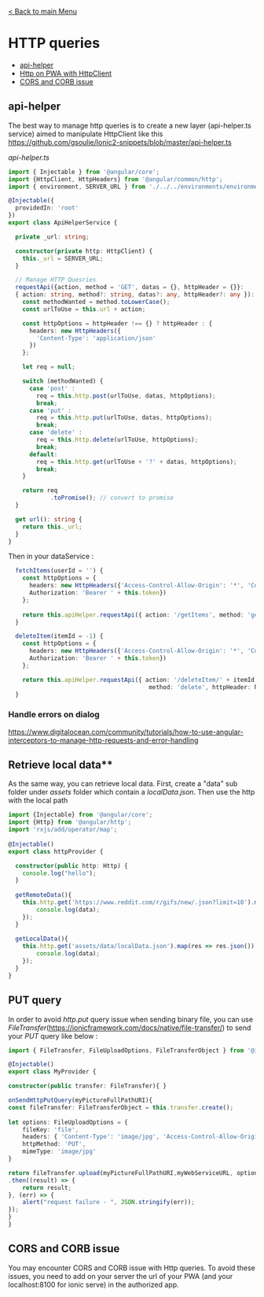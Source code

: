 [< Back to main Menu](https://github.com/gsoulie/Mobile-App-Development/blob/master/ionic2-test.md)    

# HTTP queries

* [api-helper](#api-helper)     
* [Http on PWA with HttpClient](#http-on-pwa)    
* [CORS and CORB issue](#cors-and-corb-issue)    


## api-helper

The best way to manage http queries is to create a new layer (api-helper.ts service) aimed to manipulate HttpClient like this https://github.com/gsoulie/Ionic2-snippets/blob/master/api-helper.ts

*api-helper.ts*

````typescript
import { Injectable } from '@angular/core';
import {HttpClient, HttpHeaders} from '@angular/common/http';
import { environment, SERVER_URL } from './../../environments/environment';

@Injectable({
  providedIn: 'root'
})
export class ApiHelperService {

  private _url: string;

  constructor(private http: HttpClient) {
    this._url = SERVER_URL;
  }

  // Manage HTTP Quesries
  requestApi({action, method = 'GET', datas = {}, httpHeader = {}}:
  { action: string, method?: string, datas?: any, httpHeader?: any }): Promise<any> {
    const methodWanted = method.toLowerCase();
    const urlToUse = this.url + action;

    const httpOptions = httpHeader !== {} ? httpHeader : {
      headers: new HttpHeaders({
        'Content-Type': 'application/json'
      })
    };

    let req = null;

    switch (methodWanted) {
      case 'post' :
        req = this.http.post(urlToUse, datas, httpOptions);
        break;
      case 'put' :
        req = this.http.put(urlToUse, datas, httpOptions);
        break;
      case 'delete' :
        req = this.http.delete(urlToUse, httpOptions);
        break;
      default:
        req = this.http.get(urlToUse + '?' + datas, httpOptions);
        break;
    }

    return req 
            .toPromise(); // convert to promise
  }

  get url(): string {
    return this._url;
  }
}

````

Then in your dataService :

````typescript  
  fetchItems(userId = '') {
    const httpOptions = {
      headers: new HttpHeaders({'Access-Control-Allow-Origin': '*', 'Content-Type': 'application/json',
      Authorization: 'Bearer ' + this.token})
    };
    
    return this.apiHelper.requestApi({ action: '/getItems', method: 'get', httpHeader: httpOptions, datas: parameters });
  }

  deleteItem(itemId = -1) {
    const httpOptions = {
      headers: new HttpHeaders({'Access-Control-Allow-Origin': '*', 'Content-Type': 'application/json',
      Authorization: 'Bearer ' + this.token})
    };

    return this.apiHelper.requestApi({ action: '/deleteItem/' + itemId,
                                        method: 'delete', httpHeader: httpOptions });
  }
````

### Handle errors on dialog

https://www.digitalocean.com/community/tutorials/how-to-use-angular-interceptors-to-manage-http-requests-and-error-handling

## Retrieve local data**

As the same way, you can retrieve local data. First, create a "data" sub folder under *assets* folder which contain a *localData.json*. Then use the http with the local path

```typescript
import {Injectable} from '@angular/core';
import {Http} from '@angular/http';
import 'rxjs/add/operator/map';
 
@Injectable()
export class httpProvider {

  constructor(public http: Http) {
 	console.log("hello");
  }
  
  getRemoteData(){
    this.http.get('https://www.reddit.com/r/gifs/new/.json?limit=10').map(res => res.json()).subscribe(data => {
        console.log(data);
    });
  }
  
  getLocalData(){
    this.http.get('assets/data/localData.json').map(res => res.json()).subscribe(data => {
        console.log(data);
    });
  }
}
```

## PUT query

In order to avoid *http.put* query issue when sending binary file, you can use *FileTransfer*(https://ionicframework.com/docs/native/file-transfer/) to send your *PUT* query like below :
 
```typescript
import { FileTransfer, FileUploadOptions, FileTransferObject } from '@ionic-native/file-transfer';

@Injectable()
export class MyProvider { 

constructor(public transfer: FileTransfer){ }

onSendHttpPutQuery(myPictureFullPathURI){
const fileTransfer: FileTransferObject = this.transfer.create(); 
 
let options: FileUploadOptions = { 
    fileKey: 'file', 
    headers: { 'Content-Type': 'image/jpg', 'Access-Control-Allow-Origin': '*' }, 
    httpMethod: 'PUT', 
    mimeType: 'image/jpg' 
} 

return fileTransfer.upload(myPictureFullPathURI,myWebServiceURL, options) 
.then((result) => { 
    return result; 
}, (err) => { 
    alert("request failure - ", JSON.stringify(err)); 
}); 
}
}
```

## CORS and CORB issue

You may encounter CORS and CORB issue with Http queries. To avoid these issues, you need to add on your server the url of your PWA (and your localhost:8100 for ionic serve) in the authorized app. 
